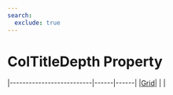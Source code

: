 ```yaml
---
search:
  exclude: true
---
```


<h1 class="heading"><span class="name">ColTitleDepth Property</span></h1>

|--------------------------|------|------|
|[Grid](../objects/grid.md)|&nbsp;|&nbsp;|
